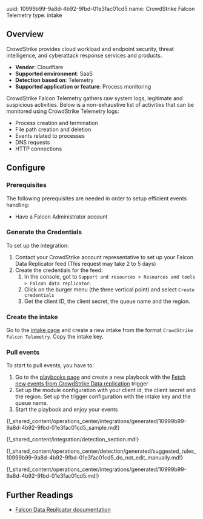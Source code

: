 uuid: 10999b99-9a8d-4b92-9fbd-01e3fac01cd5
name: CrowdStrike Falcon Telemetry
type: intake

## Overview

CrowdStrike provides cloud workload and endpoint security, threat intelligence, and cyberattack response services and products.

- **Vendor**: Cloudflare
- **Supported environment**: SaaS
- **Detection based on**: Telemetry
- **Supported application or feature**: Process monitoring

CrowdStrike Falcon Telemetry gathers raw system logs, legitimate and suspicious activities. Below is a non-exhaustive list of activities that can be monitored using CrowdStrike Telemetry logs:

- Process creation and termination
- File path creation and deletion
- Events related to processes
- DNS requests
- HTTP connections

## Configure


### Prerequisites
The following prerequisites are needed in order to setup efficient events handling:

- Have a Falcon Administrator account

### Generate the Credentials

To set up the integration:

1. Contact your CrowdStrike account representative to set up your Falcon Data Replicator feed (This request may take 2 to 5 days)
2. Create the credentials for the feed:
   1. In the console, got to `Support and resources > Resources and tools > Falcon data replicator`.
   2. Click on the burger menu (the three vertical point) and select `Create credentials`
   3. Get the client ID, the client secret, the queue name and the region.


### Create the intake

Go to the [intake page](https://app.sekoia.io/operations/intakes) and create a new intake from the format `CrowdStrike Falcon Telemetry`. Copy the intake key.


### Pull events

To start to pull events, you have to:

1. Go to the [playbooks page](https://app.sekoia.io/operations/playbooks) and create a new playbook with the [Fetch new events from CrowdStrike Data replication](/integration/action_library/endpoint/crowdstrike) trigger
2. Set up the module configuration with your client id, the client secret and the region. Set up the trigger configuration with the intake key and the queue name.
3. Start the playbook and enjoy your events

{!_shared_content/operations_center/integrations/generated/10999b99-9a8d-4b92-9fbd-01e3fac01cd5_sample.md!}

{!_shared_content/integration/detection_section.md!}

{!_shared_content/operations_center/detection/generated/suggested_rules_10999b99-9a8d-4b92-9fbd-01e3fac01cd5_do_not_edit_manually.md!}

{!_shared_content/operations_center/integrations/generated/10999b99-9a8d-4b92-9fbd-01e3fac01cd5.md!}


## Further Readings

- [Falcon Data Replicator documentation](https://falcon.eu-1.crowdstrike.com/documentation/9/falcon-data-replicator#falcon-data-replicator-setup)

